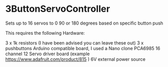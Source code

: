 # 3ButtonServoController
Sets up to 16 servos to 0 90 or 180 degrees based on specific button push


This requires the following Hardware:

3 x 1k resistors (I have been advised you can leave these out)
3 x pushbuttons
Arduino compatible board, I used a Nano clone
PCA6985 16 channel 12 Servo driver board (example https://www.adafruit.com/product/815 )
6V external power source

